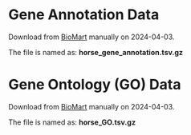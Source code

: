 # Gene Annotation Data
Download from [BioMart](http://www.ensembl.org/biomart/martview/79fd32e1bf789dc8f9052ed304fb2cc7?VIRTUALSCHEMANAME=default&ATTRIBUTES=ecaballus_gene_ensembl.default.feature_page.ensembl_gene_id|ecaballus_gene_ensembl.default.feature_page.ensembl_gene_id_version|ecaballus_gene_ensembl.default.feature_page.description|ecaballus_gene_ensembl.default.feature_page.chromosome_name|ecaballus_gene_ensembl.default.feature_page.start_position|ecaballus_gene_ensembl.default.feature_page.end_position|ecaballus_gene_ensembl.default.feature_page.strand|ecaballus_gene_ensembl.default.feature_page.external_gene_name|ecaballus_gene_ensembl.default.feature_page.entrezgene_id|ecaballus_gene_ensembl.default.feature_page.entrezgene_description&FILTERS=&VISIBLEPANEL=resultspanel) manually on 2024-04-03.

The file is named as: **horse_gene_annotation.tsv.gz**

# Gene Ontology (GO) Data
Download from [BioMart](http://www.ensembl.org/biomart/martview/79fd32e1bf789dc8f9052ed304fb2cc7?VIRTUALSCHEMANAME=default&ATTRIBUTES=ecaballus_gene_ensembl.default.feature_page.ensembl_gene_id|ecaballus_gene_ensembl.default.feature_page.ensembl_gene_id_version|ecaballus_gene_ensembl.default.feature_page.entrezgene_id|ecaballus_gene_ensembl.default.feature_page.entrezgene_description|ecaballus_gene_ensembl.default.feature_page.go_id|ecaballus_gene_ensembl.default.feature_page.name_1006|ecaballus_gene_ensembl.default.feature_page.definition_1006|ecaballus_gene_ensembl.default.feature_page.go_linkage_type|ecaballus_gene_ensembl.default.feature_page.namespace_1003&FILTERS=&VISIBLEPANEL=resultspanel) manually on 2024-04-03.

The file is named as: **horse_GO.tsv.gz**
